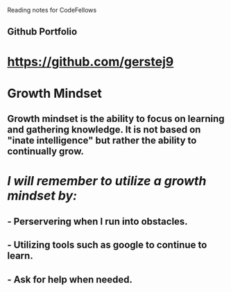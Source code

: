 Reading notes for CodeFellows

## Github Portfolio
# https://github.com/gerstej9

# Growth Mindset

## Growth mindset is the ability to focus on learning and gathering knowledge. It is not based on "inate intelligence" but rather the ability to continually grow.

# *I will remember to utilize a growth mindset by:*

## - Perservering when I run into obstacles.
## - Utilizing tools such as google to continue to learn.
## - Ask for help when needed.


